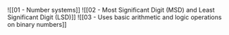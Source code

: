 ![[01 - Number systems]]
![[02 - Most Significant Digit (MSD) and Least Significant Digit (LSD)]]
![[03 - Uses basic arithmetic and logic operations on binary numbers]]